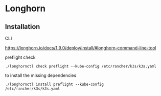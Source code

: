 # Longhorn

## Installation

CLI

https://longhorn.io/docs/1.9.0/deploy/install/#longhorn-command-line-tool

preflight check

    ./longhornctl check preflight --kube-config /etc/rancher/k3s/k3s.yaml

to install the missing dependencies

    ./longhornctl install preflight --kube-config /etc/rancher/k3s/k3s.yaml
